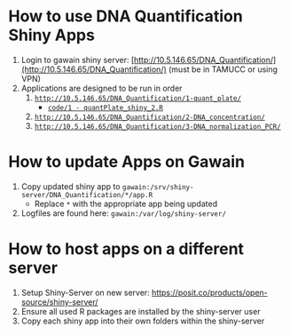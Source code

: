 # How to use DNA Quantification Shiny Apps

1. Login to gawain shiny server: [http://10.5.146.65/DNA_Quantification/](http://10.5.146.65/DNA_Quantification/) (must be in TAMUCC or using VPN)
2. Applications are designed to be run in order
	1. [`http://10.5.146.65/DNA_Quantification/1-quant_plate/`](http://10.5.146.65/DNA_Quantification/1-quant_plate/)
		- [`code/1 - quantPlate_shiny_2.R`](<code/1 - quantPlate_shiny_2.R>)
	2. [`http://10.5.146.65/DNA_Quantification/2-DNA_concentration/`](http://10.5.146.65/DNA_Quantification/2-DNA_concentration/)
	3. [`http://10.5.146.65/DNA_Quantification/3-DNA_normalization_PCR/`](http://10.5.146.65/DNA_Quantification/3-DNA_normalization_PCR)

# How to update Apps on Gawain

1. Copy updated shiny app to `gawain:/srv/shiny-server/DNA_Quantification/*/app.R`
	- Replace `*` with the appropriate app being updated
2. Logfiles are found here: `gawain:/var/log/shiny-server/`


# How to host apps on a different server

1. Setup Shiny-Server on new server: https://posit.co/products/open-source/shiny-server/
2. Ensure all used R packages are installed by the shiny-server user
3. Copy each shiny app into their own folders within the shiny-server